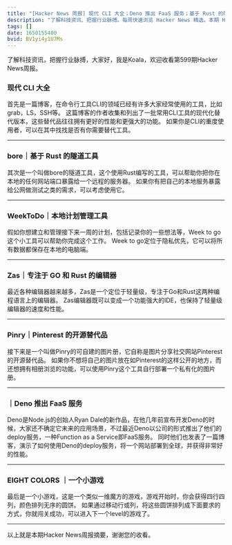 ```yaml
---
title: "[Hacker News 周报] 现代 CLI 大全；Deno 推出 FaaS 服务；基于 Rust 的隧道工具"
description: "了解科技资讯、把握行业脉搏。每周快速浏览 Hacker News 精选。本期 Hacker Newsletter 地址：https://mailchi.mp/hackernewsletter/599"
tags: []
date: 1650155400
bvid: BV1yi4y1U7Ms
---
```

了解科技资讯，把握行业脉搏，大家好，我是Koala，欢迎收看第599期Hacker News周报。

### 现代 CLI 大全

首先是一篇博客，在命令行工具CLI的领域已经有许多大家经常使用的工具，比如grab，LS，SSH等。
这篇博客的作者收集和列出了一批常用CLI工具的现代化替代版本，这些替代品往往拥有更好的性能和更强大的功能。
如果你是CLI的重度使用者，可以在其中找找是否有你需要替代工具。

---
### bore｜基于 Rust 的隧道工具

其次是一个叫做bore的隧道工具，这个使用Rust编写的工具，可以帮助你把你在本地的任何网站端口暴露给一个远程的服务器。
如果你有把自己的本地服务暴露给公网做测试之类的需求，可以考虑使用它。

---
### WeekToDo｜本地计划管理工具

假如你想建立和管理接下来一周的计划，包括记录你的一些想法等，Week to go这个小工具可以帮助你完成这个工作。
Week to go定位于隐私优先，它可以将所有数据都保存在本地的电脑端。

---
### Zas｜专注于 GO 和 Rust 的编辑器

最近各种编辑器越来越多，Zas是一个定位于轻量级，专注于Go和Rust这两种编程语言上的编辑器。
Zas编辑器既可以变成一个功能强大的IDE，也保持了轻量级编辑器的速度和性能。

---
### Pinry｜Pinterest 的开源替代品

接下来是一个叫做Pinry的可自建的图片册，它自称是图片分享社交网站Pinterest的开源替代品。
如果你不想将自己的图片放在如Pinterest的这样公开的地方，而还想拥有相册浏览的功能，可以使用Pinry这个工具自行部署一个私有化的图片册。

---
### ｜Deno 推出 FaaS 服务

Deno是Node.js的创始人Ryan Dale的新作品，在他几年前宣布开发Deno的时候，大家还不确定它未来的应用场景，不过最近Deno以公司的形式推出了他们的deploy服务，一种Function as a Service即FaaS服务。
同时他们也发表了一篇博客，演示了如何使用Deno的deploy服务，将一个网站部署到全球，并获得非常好的性能。

---
### EIGHT COLORS ｜一个小游戏

最后是一个小游戏，这是一个类似一维魔方的游戏，游戏开始时，你会获得四行四列，颜色排列无序的圆饼。
如果通过移动行或列，将这些圆饼排列成下面要求的方式，你就闯关成功，可以进入下一个level的游戏了。

---

以上就是本期Hacker News周报摘要，谢谢您的收看。

